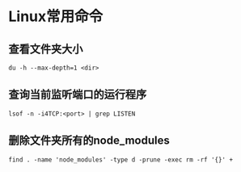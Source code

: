 # Linux常用命令
## 查看文件夹大小
```shell
du -h --max-depth=1 <dir>
```

## 查询当前监听端口的运行程序
```shell
lsof -n -i4TCP:<port> | grep LISTEN
```

## 删除文件夹所有的node_modules
```shell
find . -name 'node_modules' -type d -prune -exec rm -rf '{}' +
```
